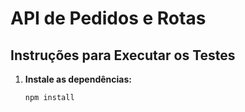 
# API de Pedidos e Rotas

## Instruções para Executar os Testes

1. **Instale as dependências:**
   ```bash
   npm install
